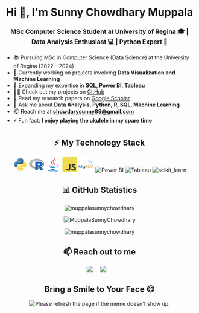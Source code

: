 <h1 align="center">Hi 👋, I'm Sunny Chowdhary Muppala</h1>
<h3 align="center">MSc Computer Science Student at University of Regina 🎓 | Data Analysis Enthusiast 💻 | Python Expert 🐍</h3>

- 📚 Pursuing MSc in Computer Science (Data Science) at the University of Regina (2022 - 2024)
- 🔭 Currently working on projects involving **Data Visualization and Machine Learning**
- 🌱 Expanding my expertise in **SQL, Power BI, Tableau**
- 👨‍💻 Check out my projects on [GitHub](https://github.com/HarshCasper?tab=repositories)
- 📝 Read my research papers on [Google Scholar](https://scholar.google.com/citations?hl=en&user=F3srbCEAAAAJ)
- 💬 Ask me about **Data Analysis, Python, R, SQL, Machine Learning**
- 📫 Reach me at **chowdarysunny89@gmail.com**
- ⚡ Fun fact: **I enjoy playing the ukulele in my spare time**

<h2 align="center">⚡️ My Technology Stack</h2>
<p align="center">
    <!-- Programming Languages -->
    <img src="https://raw.githubusercontent.com/devicons/devicon/master/icons/python/python-original.svg" alt="python" width="40" height="40"/>
    <img src="https://raw.githubusercontent.com/devicons/devicon/master/icons/r/r-original.svg" alt="r" width="40" height="40"/>
    <img src="https://raw.githubusercontent.com/devicons/devicon/master/icons/java/java-original.svg" alt="java" width="40" height="40"/>
    <img src="https://raw.githubusercontent.com/devicons/devicon/master/icons/javascript/javascript-original.svg" alt="javascript" width="40" height="40"/>
    <!-- Database Management -->
    <img src="https://raw.githubusercontent.com/devicons/devicon/master/icons/mysql/mysql-original-wordmark.svg" alt="mysql" width="40" height="40"/>
    <!-- Data Visualization & Machine Learning -->
    <img src="https://upload.wikimedia.org/wikipedia/commons/e/e6/Power_bi_logo_black.svg" alt="Power BI" width="40" height="40"/>
    <img src="https://www.vectorlogo.zone/logos/tableau/tableau-icon.svg" alt="Tableau" width="40" height="40"/>
    <img src="https://upload.wikimedia.org/wikipedia/commons/0/05/Scikit_learn_logo_small.svg" alt="scikit_learn" width="40" height="40"/>
</p>

<h2 align="center">📊 GitHub Statistics</h2>
<p align="center">
    <img align="center" src="https://github-readme-stats.vercel.app/api/top-langs?username=muppalasunnychowdhary&show_icons=true&theme=dark&locale=en&layout=compact" alt="muppalasunnychowdhary" />
</p>
<p align="center">
    <img src="https://github-readme-stats.vercel.app/api?username=MuppalaSunnyChowdhary&layout=compact&hide=html&theme=jolly" alt="MuppalaSunnyChowdhary" />
</p>
<p align="center">
    <img align="center" src="https://github-readme-streak-stats.herokuapp.com/?user=muppalasunnychowdhary&theme=dark" alt="muppalasunnychowdhary" />
</p>

<h2 align="center">📫 Reach out to me</h2>
<p align="center">
  <a target="_blank" href="https://www.linkedin.com/in/muppalasunnychowdhary/"><img src="https://img.shields.io/badge/linkedin-%230077B5.svg?&style=for-the-badge&logo=linkedin&logoColor=white" /></a>&nbsp;&nbsp;&nbsp;&nbsp;
  <a href="mailto:sunnychowdhary89@gmail.com?subject=Hello%20Sunny,%20From%20Github"><img src="https://img.shields.io/badge/gmail-%23D14836.svg?&style=for-the-badge&logo=gmail&logoColor=white" /></a>&nbsp;&nbsp;&nbsp;&nbsp;
</p>

<h2 align="center">Bring a Smile to Your Face 😊</h2>
<p align="center">
    <img src='https://random-memer.herokuapp.com/' title="Meme" alt="Please refresh the page if the meme doesn't show up." height="400">
</p>
